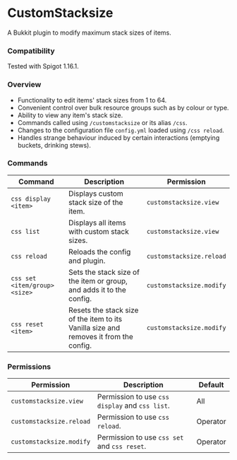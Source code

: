 # CustomStacksize
A Bukkit plugin to modify maximum stack sizes of items.
### Compatibility
Tested with Spigot 1.16.1.
### Overview
- Functionality to edit items' stack sizes from 1 to 64.
- Convenient control over bulk resource groups such as by colour or type.
- Ability to view any item's stack size.
- Commands called using `/customstacksize` or its alias `/css`.
- Changes to the configuration file `config.yml` loaded using `/css reload`.
- Handles strange behaviour induced by certain interactions (emptying buckets, drinking stews).

### Commands
| Command | Description | Permission |
| ------- | ----------- | ---------- |
| `css display <item>` | Displays custom stack size of the item. | `customstacksize.view` |
| `css list` | Displays all items with custom stack sizes. | `customstacksize.view` |
| `css reload` | Reloads the config and plugin. | `customstacksize.reload` |
| `css set <item/group> <size>` | Sets the stack size of the item or group, and adds it to the config. | `customstacksize.modify` |
| `css reset <item>` | Resets the stack size of the item to its Vanilla size and removes it from the config. | `customstacksize.modify` |
### Permissions
| Permission | Description | Default |
| ---------- | ----------- | ------- |
| `customstacksize.view` | Permission to use `css display` and `css list`. | All |
| `customstacksize.reload` | Permission to use `css reload`. | Operator |
| `customstacksize.modify` | Permission to use `css set` and `css reset`. | Operator |